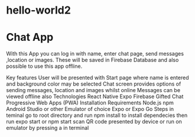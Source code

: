 # hello-world2
# Chat App #
With this App you can log in with name, enter chat page, send messages ,location or images. These will be saved in Firebase Database and also possible to use this app offline.

Key features
User will be presented with Start page where name is entered and background color may be selected
Chat screen provides options of sending messages, location and images whilst online
Messages can be viewed offline also
Technologies
React Native
Expo
Firebase
Gifted Chat
Progressive Web Apps (PWA)
Installation
Requirements
Node.js
npm
Android Studio or other Emulator of choice
Expo or Expo Go
Steps
in teminal go to root directory and run npm install to install dependecies
then run expo start or npm start
scan QR code presented by device or run on emulator by pressing a in terminal
